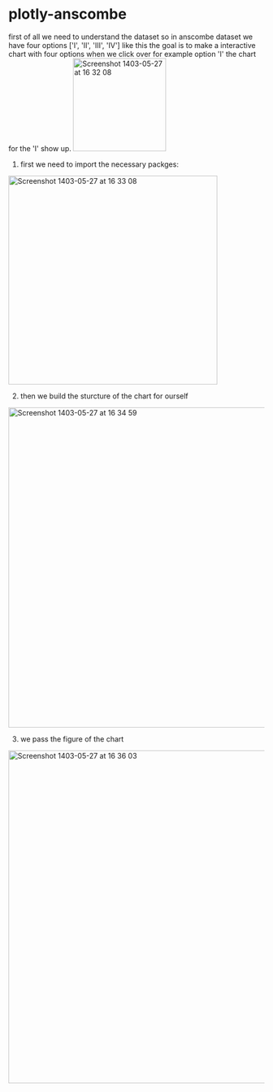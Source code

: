 # plotly-anscombe

first of all we need to understand the dataset so in anscombe dataset we have four options ['I', 'II', 'III', 'IV'] like this the goal is to make a interactive chart with four options when we click over for example option 'I' the chart for the 'I' show up.
<img width="183" alt="Screenshot 1403-05-27 at 16 32 08" src="https://github.com/user-attachments/assets/e4d80c24-a654-4695-a7ec-07248c6dd66e">


1. first we need to import the necessary packges: 
<img width="411" alt="Screenshot 1403-05-27 at 16 33 08" src="https://github.com/user-attachments/assets/e5620121-9039-4e0e-98b0-b76308e31b09">

2. then we build the sturcture of the chart for ourself
<img width="630" alt="Screenshot 1403-05-27 at 16 34 59" src="https://github.com/user-attachments/assets/f0af132e-5d46-415a-a7c6-f07aecc1a9ba">

3. we pass the figure of the chart
<img width="655" alt="Screenshot 1403-05-27 at 16 36 03" src="https://github.com/user-attachments/assets/f1f77e8f-2c35-4511-9394-f68b656c123f">


